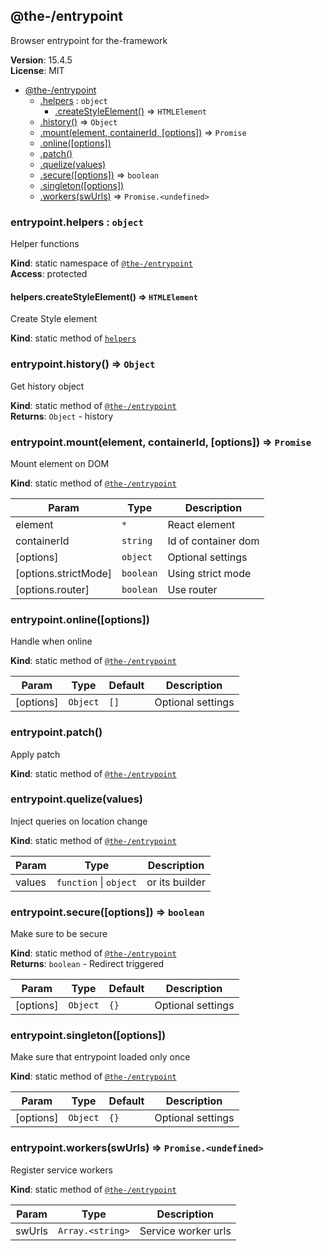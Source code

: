 <!--- Code generated by @the-/script-doc. DO NOT EDIT. -->

<a name="module_@the-/entrypoint"></a>

## @the-/entrypoint
Browser entrypoint for the-framework

**Version**: 15.4.5  
**License**: MIT  

* [@the-/entrypoint](#module_@the-/entrypoint)
    * [.helpers](#module_@the-/entrypoint.helpers) : <code>object</code>
        * [.createStyleElement()](#module_@the-/entrypoint.helpers.createStyleElement) ⇒ <code>HTMLElement</code>
    * [.history()](#module_@the-/entrypoint.history) ⇒ <code>Object</code>
    * [.mount(element, containerId, [options])](#module_@the-/entrypoint.mount) ⇒ <code>Promise</code>
    * [.online([options])](#module_@the-/entrypoint.online)
    * [.patch()](#module_@the-/entrypoint.patch)
    * [.quelize(values)](#module_@the-/entrypoint.quelize)
    * [.secure([options])](#module_@the-/entrypoint.secure) ⇒ <code>boolean</code>
    * [.singleton([options])](#module_@the-/entrypoint.singleton)
    * [.workers(swUrls)](#module_@the-/entrypoint.workers) ⇒ <code>Promise.&lt;undefined&gt;</code>

<a name="module_@the-/entrypoint.helpers"></a>

### entrypoint.helpers : <code>object</code>
Helper functions

**Kind**: static namespace of [<code>@the-/entrypoint</code>](#module_@the-/entrypoint)  
**Access**: protected  
<a name="module_@the-/entrypoint.helpers.createStyleElement"></a>

#### helpers.createStyleElement() ⇒ <code>HTMLElement</code>
Create Style element

**Kind**: static method of [<code>helpers</code>](#module_@the-/entrypoint.helpers)  
<a name="module_@the-/entrypoint.history"></a>

### entrypoint.history() ⇒ <code>Object</code>
Get history object

**Kind**: static method of [<code>@the-/entrypoint</code>](#module_@the-/entrypoint)  
**Returns**: <code>Object</code> - history  
<a name="module_@the-/entrypoint.mount"></a>

### entrypoint.mount(element, containerId, [options]) ⇒ <code>Promise</code>
Mount element on DOM

**Kind**: static method of [<code>@the-/entrypoint</code>](#module_@the-/entrypoint)  

| Param | Type | Description |
| --- | --- | --- |
| element | <code>\*</code> | React element |
| containerId | <code>string</code> | Id of container dom |
| [options] | <code>object</code> | Optional settings |
| [options.strictMode] | <code>boolean</code> | Using strict mode |
| [options.router] | <code>boolean</code> | Use router |

<a name="module_@the-/entrypoint.online"></a>

### entrypoint.online([options])
Handle when online

**Kind**: static method of [<code>@the-/entrypoint</code>](#module_@the-/entrypoint)  

| Param | Type | Default | Description |
| --- | --- | --- | --- |
| [options] | <code>Object</code> | <code>[]</code> | Optional settings |

<a name="module_@the-/entrypoint.patch"></a>

### entrypoint.patch()
Apply patch

**Kind**: static method of [<code>@the-/entrypoint</code>](#module_@the-/entrypoint)  
<a name="module_@the-/entrypoint.quelize"></a>

### entrypoint.quelize(values)
Inject queries on location change

**Kind**: static method of [<code>@the-/entrypoint</code>](#module_@the-/entrypoint)  

| Param | Type | Description |
| --- | --- | --- |
| values | <code>function</code> \| <code>object</code> | or its builder |

<a name="module_@the-/entrypoint.secure"></a>

### entrypoint.secure([options]) ⇒ <code>boolean</code>
Make sure to be secure

**Kind**: static method of [<code>@the-/entrypoint</code>](#module_@the-/entrypoint)  
**Returns**: <code>boolean</code> - Redirect triggered  

| Param | Type | Default | Description |
| --- | --- | --- | --- |
| [options] | <code>Object</code> | <code>{}</code> | Optional settings |

<a name="module_@the-/entrypoint.singleton"></a>

### entrypoint.singleton([options])
Make sure that entrypoint loaded only once

**Kind**: static method of [<code>@the-/entrypoint</code>](#module_@the-/entrypoint)  

| Param | Type | Default | Description |
| --- | --- | --- | --- |
| [options] | <code>Object</code> | <code>{}</code> | Optional settings |

<a name="module_@the-/entrypoint.workers"></a>

### entrypoint.workers(swUrls) ⇒ <code>Promise.&lt;undefined&gt;</code>
Register service workers

**Kind**: static method of [<code>@the-/entrypoint</code>](#module_@the-/entrypoint)  

| Param | Type | Description |
| --- | --- | --- |
| swUrls | <code>Array.&lt;string&gt;</code> | Service worker urls |

